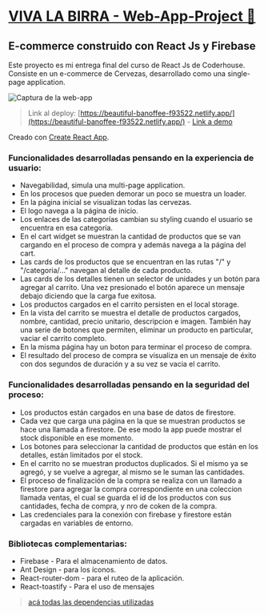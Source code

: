 # [VIVA LA BIRRA - Web-App-Project 👋](https://beautiful-banoffee-f93522.netlify.app/)

## E-commerce construido con React Js y Firebase

Este proyecto es mi entrega final del curso de React Js de Coderhouse.\
Consiste en un e-commerce de Cervezas, desarrollado como una single-page application.

![Captura de la web-app](https://res.cloudinary.com/dystdxfua/image/upload/v1674270280/just%/just-cupcake-home_lm19vv.jpg)

> Link al deploy: [https://beautiful-banoffee-f93522.netlify.app/](https://beautiful-banoffee-f93522.netlify.app/) - [Link a demo](https://res.cloudinary.com/dystdxfua/video/upload/v1674278559/just%20cupcakes/just-cupcake_r6qkt2.mp4)

Creado con [Create React App](https://github.com/facebook/create-react-app).

### Funcionalidades desarrolladas pensando en la experiencia de usuario:

- Navegabilidad, simula una multi-page application.
- En los procesos que pueden demorar un poco se muestra un loader.
- En la página inicial se visualizan todas las cervezas.
- El logo navega a la página de inicio.
- Los enlaces de las categorías cambian su styling cuando el usuario se encuentra en esa categoría.
- En el cart widget se muestran la cantidad de productos que se van cargando en el proceso de compra y además navega a la página del cart.
- Las cards de los productos que se encuentran en las rutas "/" y "/categoria/..." navegan al detalle de cada producto.
- Las cards de los detalles tienen un selector de unidades y un botón para agregar al carrito. Una vez presionado el botón aparece un mensaje debajo diciendo que la carga fue exitosa.
- Los productos cargados en el carrito persisten en el local storage.
- En la vista del carrito se muestra el detalle de productos cargados, nombre, cantidad, precio unitario, descripcion e imagen. También hay una serie de botones que permiten, eliminar un producto en particular, vaciar el carrito completo.
- En la misma página hay un boton para terminar el proceso de compra.
- El resultado del proceso de compra se visualiza en un mensaje de éxito con dos segundos de duración y a su vez se vacia el carrito.

### Funcionalidades desarrolladas pensando en la seguridad del proceso:

- Los productos están cargados en una base de datos de firestore.
- Cada vez que carga una página en la que se muestran productos se hace una llamada a firestore. De ese modo la app puede mostrar el stock disponible en ese momento.
- Los botones para seleccionar la cantidad de productos que están en los detalles, están limitados por el stock.
- En el carrito no se muestran productos duplicados. Si el mismo ya se agregó, y se vuelve a agregar, al mismo se le suman las cantidades.
- El proceso de finalización de la compra se realiza con un llamado a firestore para agregar la compra correspondiente en una coleccion llamada ventas, el cual se guarda el id de los productos con sus cantidades, fecha de compra, y nro de coken de la compra.
- Las credenciales para la conexión con firebase y firestore están cargadas en variables de entorno.

### Bibliotecas complementarias:

- Firebase - Para el almacenamiento de datos.
- Ant Design - para los íconos.
- React-router-dom - para el ruteo de la aplicación.
- React-toastify - Para el uso de mensajes 

> [acá todas las dependencias utilizadas](https://github.com/Malinowsk/React-Js-App-Project/mi-app/package.json)